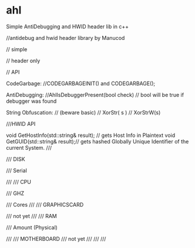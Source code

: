 # ahl
Simple AntiDebugging and HWID header lib in c++


//antidebug and hwid header library by Manucod

// simple

// header only

// API

CodeGarbage:
//CODEGARBAGEINIT() and CODEGARBAGE();

AntiDebugging:
//AhlIsDebuggerPresent(bool check) // bool will be true if debugger was found

String Obfuscation:
// (beware basic)
// XorStr( s ) 
// XorStrW(s)


///HWID API

void GetHostInfo(std::string& result); // gets Host Info in Plaintext
void GetGUID(std::string& result);// gets hashed Globally Unique Identifier of the current System. 
///
 
/// DISK

/// Serial

/// 
/// CPU

/// GHZ

/// Cores
/// 
/// GRAPHICSCARD

/// not yet
/// 
/// RAM

/// Amount (Physical)

/// 
/// MOTHERBOARD
/// not yet
/// 
/// 
/// 
